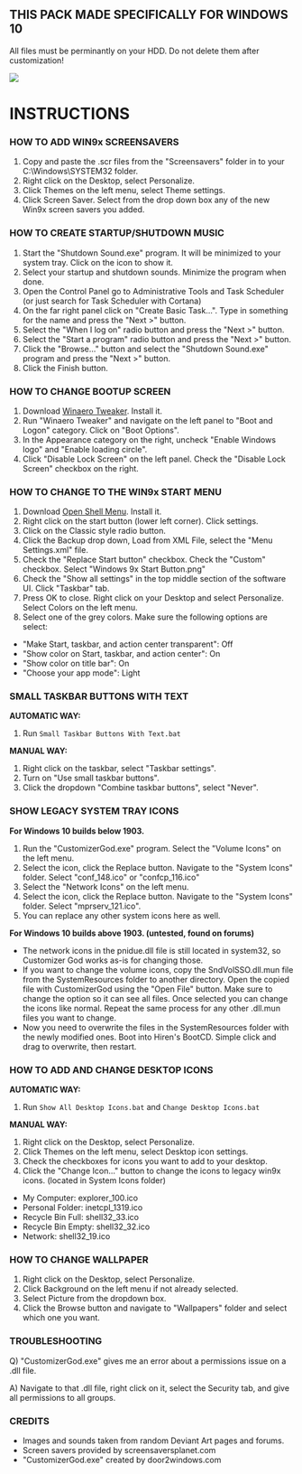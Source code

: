 ## THIS PACK MADE SPECIFICALLY FOR WINDOWS 10
All files must be perminantly on your HDD. Do not delete them after customization!


![](https://i.imgur.com/vDHapbK.png)

# INSTRUCTIONS

### HOW TO ADD WIN9x SCREENSAVERS
1. Copy and paste the .scr files from the "Screensavers" folder in to your C:\Windows\SYSTEM32 folder.
2. Right click on the Desktop, select Personalize.
3. Click Themes on the left menu, select Theme settings.
4. Click Screen Saver. Select from the drop down box any of the new Win9x screen savers you added.


### HOW TO CREATE STARTUP/SHUTDOWN MUSIC
1. Start the "Shutdown Sound.exe" program. It will be minimized to your system tray. Click on the icon to show it.
2. Select your startup and shutdown sounds. Minimize the program when done.
3. Open the Control Panel go to Administrative Tools and Task Scheduler (or just search for Task Scheduler with Cortana)
4. On the far right panel click on "Create Basic Task...". Type in something for the name and press the "Next >" button.
5. Select the "When I log on" radio button and press the "Next >" button.
6. Select the "Start a program" radio button and press the "Next >" button.
7. Click the "Browse..." button and select the "Shutdown Sound.exe" program and press the "Next >" button.
8. Click the Finish button.


### HOW TO CHANGE BOOTUP SCREEN
1. Download [Winaero Tweaker](https://winaero.com). Install it.
2. Run "Winaero Tweaker" and navigate on the left panel to "Boot and Logon" category. Click on "Boot Options".
3. In the Appearance category on the right, uncheck "Enable Windows logo" and "Enable loading circle".
4. Click "Disable Lock Screen" on the left panel. Check the "Disable Lock Screen" checkbox on the right.


### HOW TO CHANGE TO THE WIN9x START MENU
1. Download [Open Shell Menu](https://github.com/Open-Shell/Open-Shell-Menu). Install it.
2. Right click on the start button (lower left corner). Click settings.
3. Click on the Classic style radio button.
4. Click the Backup drop down, Load from XML File, select the "Menu Settings.xml" file.
4. Check the "Replace Start button" checkbox. Check the "Custom" checkbox. Select "Windows 9x Start Button.png"
5. Check the "Show all settings" in the top middle section of the software UI. Click "Taskbar" tab.
6. Press OK to close. Right click on your Desktop and select Personalize. Select Colors on the left menu.
7. Select one of the grey colors. Make sure the following options are select:
- "Make Start, taskbar, and action center transparent": Off
- "Show color on Start, taskbar, and action center": On
- "Show color on title bar": On
- "Choose your app mode": Light


### SMALL TASKBAR BUTTONS WITH TEXT
**AUTOMATIC WAY:**
1. Run `Small Taskbar Buttons With Text.bat`

**MANUAL WAY:**
1. Right click on the taskbar, select "Taskbar settings".
2. Turn on "Use small taskbar buttons". 
2. Click the dropdown "Combine taskbar buttons", select "Never".


### SHOW LEGACY SYSTEM TRAY ICONS
**For Windows 10 builds below 1903.**
1. Run the "CustomizerGod.exe" program. Select the "Volume Icons" on the left menu.
2. Select the icon, click the Replace button. Navigate to the "System Icons" folder. Select "conf_148.ico" or "confcp_116.ico"
3. Select the "Network Icons" on the left menu.
4. Select the icon, click the Replace button. Navigate to the "System Icons" folder. Select "mprserv_121.ico".
5. You can replace any other system icons here as well.

**For Windows 10 builds above 1903. (untested, found on forums)**
- The network icons in the pnidue.dll file is still located in system32, so Customizer God works as-is for changing those.
- If you want to change the volume icons, copy the SndVolSSO.dll.mun file from the SystemResources folder to another directory. Open the copied file with CustomizerGod using the "Open File" button. Make sure to change the option so it can see all files. Once selected you can change the icons like normal. Repeat the same process for any other .dll.mun files you want to change.
- Now you need to overwrite the files in the SystemResources folder with the newly modified ones. Boot into Hiren's BootCD. Simple click and drag to overwrite, then restart.


### HOW TO ADD AND CHANGE DESKTOP ICONS
**AUTOMATIC WAY:**
1. Run `Show All Desktop Icons.bat` and `Change Desktop Icons.bat`

**MANUAL WAY:**
1. Right click on the Desktop, select Personalize.
2. Click Themes on the left menu, select Desktop icon settings.
3. Check the checkboxes for icons you want to add to your desktop.
4. Click the "Change Icon..." button to change the icons to legacy win9x icons. (located in System Icons folder)
- My Computer: explorer_100.ico
- Personal Folder: inetcpl_1319.ico
- Recycle Bin Full: shell32_33.ico
- Recycle Bin Empty: shell32_32.ico
- Network: shell32_19.ico


### HOW TO CHANGE WALLPAPER
1. Right click on the Desktop, select Personalize.
2. Click Background on the left menu if not already selected.
3. Select Picture from the dropdown box.
4. Click the Browse button and navigate to "Wallpapers" folder and select which one you want.


### TROUBLESHOOTING
Q) "CustomizerGod.exe" gives me an error about a permissions issue on a .dll file.

A) Navigate to that .dll file, right click on it, select the Security tab, and give all permissions to all groups.


### CREDITS
- Images and sounds taken from random Deviant Art pages and forums.
- Screen savers provided by screensaversplanet.com
- "CustomizerGod.exe" created by door2windows.com

